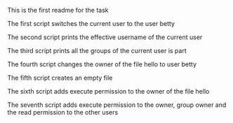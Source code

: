 This is the first readme for the task

The first script switches the current user to the user betty

The second script prints the effective username of the current user

The third script prints all the groups of the current user is part

The fourth script changes the owner of the file hello to user betty

The fifth script creates an empty file

The sixth script adds execute permission to the owner of the file hello

The seventh script adds execute permission to the owner, group owner and the read permission to the other users

